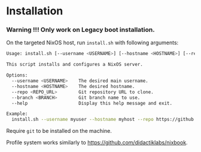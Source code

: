# Installation

### Warning !!! Only work on Legacy boot installation.

On the targeted NixOS host, run `install.sh` with following arguments:

```bash
Usage: install.sh [--username <USERNAME>] [--hostname <HOSTNAME>] [--repo <REPO_URL>] [--branch <BRANCH>] [--help]

This script installs and configures a NixOS server.

Options:
  --username <USERNAME>    The desired main username.
  --hostname <HOSTNAME>    The desired hostname.
  --repo <REPO_URL>        Git repository URL to clone.
  --branch <BRANCH>        Git branch name to use.
  --help                   Display this help message and exit.

Example:
  install.sh --username myuser --hostname myhost --repo https://github.com/didactiklabs/nixOS-server.git --branch main
```

Require `git` to be installed on the machine.

Profile system works similarly to https://github.com/didactiklabs/nixbook.
